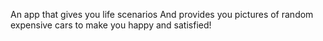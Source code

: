 An app that gives you life scenarios
And provides you pictures of random expensive cars to make you happy and satisfied!
